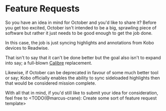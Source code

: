 # Feature Requests

So you have an idea in mind for October and you'd like to share it? Before you get too excited, October isn't intended to be a big, sprawling piece of software but rather it just needs to be good enough to get the job done.

In this case, the job is just syncing highlights and annotations from Kobo devices to Readwise.

That isn't to say that it can't be done better but the goal also isn't to expand into say; a full-blown [Calibre](https://calibre-ebook.com/) replacement.

Likewise, if October can be deprecated in favour of some much better tool or say; Kobo officially enables the ability to sync sideloaded highlights then that would be considered mission complete.

With all that in mind, if you'd still like to submit your idea for consideration, feel free to <TODO(@marcus-crane): Create some sort of feature request template>